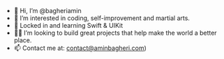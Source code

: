 - 👋 Hi, I’m @bagheriamin
- 👀 I’m interested in coding, self-improvement and martial arts.
- 🌱 Locked in and learning Swift & UIKit
- 👷‍♂️ I’m looking to build great projects that help make the world a better place.
- 📫 Contact me at: contact@aminbagheri.com)

<!---
bagheriamin/bagheriamin is a ✨ special ✨ repository because its `README.md` (this file) appears on your GitHub profile.
You can click the Preview link to take a look at your changes.
--->
